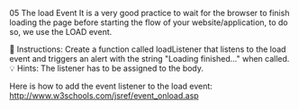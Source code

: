 05 The load Event
It is a very good practice to wait for the browser to finish loading the page before starting the flow of your website/application, to do so, we use the LOAD event.

📝 Instructions:
Create a function called loadListener that listens to the load event and triggers an alert with the string "Loading finished..." when called.
💡 Hints:
The listener has to be assigned to the body.

Here is how to add the event listener to the load event: http://www.w3schools.com/jsref/event_onload.asp